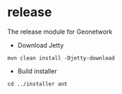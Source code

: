 release
=======

The release module for Geonetwork

* Download Jetty

`
mvn clean install -Djetty-download
`

* Build installer

`
cd ../installer
ant
`


